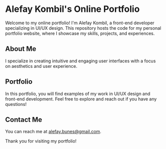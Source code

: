# Alefay Kombil's Online Portfolio

Welcome to my online portfolio! I'm Alefay Kombil, a front-end developer specializing in UI/UX design. This repository hosts the code for my personal portfolio website, where I showcase my skills, projects, and experiences.

## About Me

I specialize in creating intuitive and engaging user interfaces with a focus on aesthetics and user experience.

## Portfolio

In this portfolio, you will find examples of my work in UI/UX design and front-end development. Feel free to explore and reach out if you have any questions!

## Contact Me

You can reach me at alefay.bunes@gmail.com.

Thank you for visiting my portfolio!

